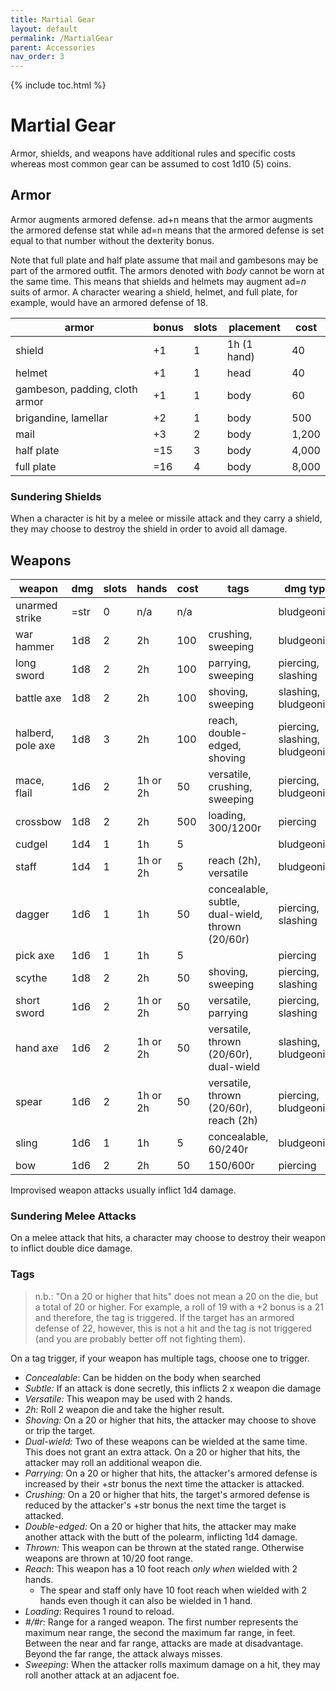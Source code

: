 ```yaml
---
title: Martial Gear
layout: default
permalink: /MartialGear
parent: Accessories
nav_order: 3
---
```


{% include toc.html %}

# Martial Gear

Armor, shields, and weapons have additional rules and specific costs whereas most common gear can be assumed to cost 1d10 (5) coins.

## Armor

Armor augments armored defense. ad+n means that the armor augments the armored defense stat while ad=n means that the armored defense is set equal to that number without the dexterity bonus. 

Note that full plate and half plate assume that mail and gambesons may be part of the armored outfit. The armors denoted with *body* cannot be worn at the same time. This means that shields and helmets may augment ad=*n* suits of armor. A character wearing a shield, helmet, and full plate, for example, would have an armored defense of 18.

| armor                          | bonus | slots | placement   | cost  |
| ------------------------------ | ----- | ----- | ----------- | ----- |
| shield                         | +1    | 1     | 1h (1 hand) | 40    |
| helmet                         | +1    | 1     | head        | 40    |
| gambeson, padding, cloth armor | +1    | 1     | body        | 60    |
| brigandine, lamellar           | +2    | 1     | body        | 500   |
| mail                           | +3    | 2     | body        | 1,200 |
| half plate                     | =15   | 3     | body        | 4,000 |
| full plate                     | =16   | 4     | body        | 8,000 |

### Sundering Shields
When a character is hit by a melee or missile attack and they carry a shield, they may choose to destroy the shield in order to avoid all damage.

## Weapons

| weapon            | dmg  | slots | hands    | cost | tags                                             | dmg type                        |
| ----------------- | ---- | ----- | -------- | ---- | ------------------------------------------------ | ------------------------------- |
| unarmed strike    | =str | 0     | n/a      | n/a  |                                                  | bludgeoning                     |
| war hammer        | 1d8  | 2     | 2h       | 100  | crushing, sweeping                               | bludgeoning                     |
| long sword        | 1d8  | 2     | 2h       | 100  | parrying, sweeping                               | piercing, slashing              |
| battle axe        | 1d8  | 2     | 2h       | 100  | shoving, sweeping                                | slashing, bludgeoning           |
| halberd, pole axe | 1d8  | 3     | 2h       | 100  | reach, double-edged, shoving                     | piercing, slashing, bludgeoning |
| mace, flail       | 1d6  | 2     | 1h or 2h | 50   | versatile, crushing, sweeping                    | piercing, bludgeoning           |
| crossbow          | 1d8  | 2     | 2h        | 500  | loading, 300/1200r                               | piercing                        |
| cudgel            | 1d4  | 1     | 1h       | 5    |                                                  | bludgeoning                     |
| staff             | 1d4  | 1     | 1h or 2h | 5    | reach (2h), versatile                                        | bludgeoning                     |
| dagger            | 1d6  | 1     | 1h       | 50   | concealable, subtle, dual-wield, thrown (20/60r) | piercing, slashing              |
| pick axe          | 1d6  | 1     | 1h       | 5    |                                                  | piercing                        |
| scythe            | 1d8  | 2     | 2h       | 50   | shoving, sweeping                                | piercing, slashing              |
| short sword       | 1d6  | 2     | 1h or 2h | 50   | versatile, parrying                              | piercing, slashing              |
| hand axe          | 1d6  | 2     | 1h or 2h | 50   | versatile, thrown (20/60r), dual-wield           | slashing, bludgeoning           |
| spear             | 1d6  | 2     | 1h or 2h | 50   | versatile, thrown (20/60r), reach (2h)               | piercing, bludgeoning           |
| sling             | 1d6  | 1     | 1h        | 5    | concealable, 60/240r                             | bludgeoning                     |
| bow               | 1d6  | 2     | 2h        | 50   | 150/600r                                         | piercing                        |

Improvised weapon attacks usually inflict 1d4 damage.

### Sundering Melee Attacks
On a melee attack that hits, a character may choose to destroy their weapon to inflict double dice damage.

### Tags

> n.b.: "On a 20 or higher that hits" does not mean a 20 on the die, but a total of 20 or higher. For example, a roll of 19 with a +2 bonus is a 21 and therefore, the tag is triggered. If the target has an armored defense of 22, however, this is not a hit and the tag is not triggered (and you are probably better off not fighting them).

On a tag trigger, if your weapon has multiple tags, choose one to trigger. 

- *Concealable*: Can be hidden on the body when searched
- *Subtle:* If an attack is done secretly, this inflicts 2 x weapon die damage
- *Versatile:* This weapon may be used with 2 hands.
- *2h:* Roll 2 weapon die and take the higher result. 
- *Shoving:* On a 20 or higher that hits, the attacker may choose to shove or trip the target.
- *Dual-wield:* Two of these weapons can be wielded at the same time. This does not grant an extra attack. On a 20 or higher that hits, the attacker may roll an additional weapon die. 
- *Parrying:* On a 20 or higher that hits, the attacker's armored defense is increased by their +str bonus the next time the attacker is attacked. 
- *Crushing:* On a 20 or higher that hits, the target's armored defense is reduced by the attacker's +str bonus the next time the target is attacked.
- *Double-edged:* On a 20 or higher that hits, the attacker may make another attack with the butt of the polearm, inflicting 1d4 damage.
- *Thrown:* This weapon can be thrown at the stated range. Otherwise weapons are thrown at 10/20 foot range.
- *Reach*: This weapon has a 10 foot reach *only when* wielded with 2 hands. 
   - The spear and staff only have 10 foot reach when wielded with 2 hands even though it can also be wielded in 1 hand.
- *Loading*: Requires 1 round to reload.
- *#/#r*: Range for a ranged weapon. The first number represents the maximum near range, the second the maximum far range, in feet. Between the near and far range, attacks are made at disadvantage. Beyond the far range, the attack always misses.
- *Sweeping*: When the attacker rolls maximum damage on a hit, they may roll another attack at an adjacent foe.